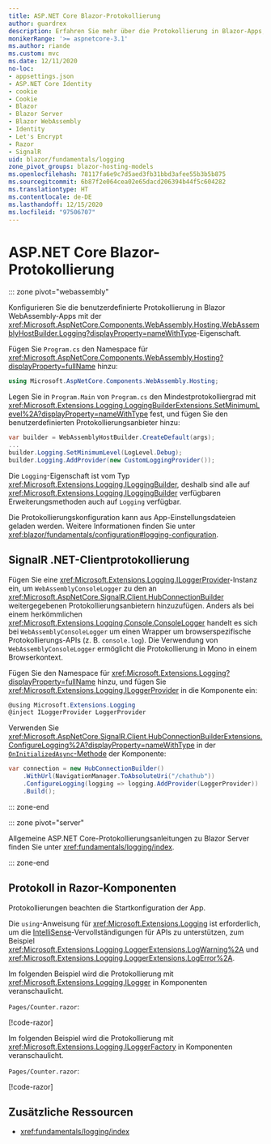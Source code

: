 ```yaml
---
title: ASP.NET Core Blazor-Protokollierung
author: guardrex
description: Erfahren Sie mehr über die Protokollierung in Blazor-Apps, einschließlich der Konfiguration auf Protokollebene und des Schreibens von Protokollmeldungen von Razor-Komponenten.
monikerRange: '>= aspnetcore-3.1'
ms.author: riande
ms.custom: mvc
ms.date: 12/11/2020
no-loc:
- appsettings.json
- ASP.NET Core Identity
- cookie
- Cookie
- Blazor
- Blazor Server
- Blazor WebAssembly
- Identity
- Let's Encrypt
- Razor
- SignalR
uid: blazor/fundamentals/logging
zone_pivot_groups: blazor-hosting-models
ms.openlocfilehash: 78117fa6e9c7d5aed3fb31bbd3afee55b3b5b875
ms.sourcegitcommit: 6b87f2e064cea02e65dacd206394b44f5c604282
ms.translationtype: HT
ms.contentlocale: de-DE
ms.lasthandoff: 12/15/2020
ms.locfileid: "97506707"
---
```

# <a name="aspnet-core-no-locblazor-logging"></a>ASP.NET Core Blazor-Protokollierung

::: zone pivot="webassembly"

Konfigurieren Sie die benutzerdefinierte Protokollierung in Blazor WebAssembly-Apps mit der <xref:Microsoft.AspNetCore.Components.WebAssembly.Hosting.WebAssemblyHostBuilder.Logging?displayProperty=nameWithType>-Eigenschaft.

Fügen Sie `Program.cs` den Namespace für <xref:Microsoft.AspNetCore.Components.WebAssembly.Hosting?displayProperty=fullName> hinzu:

```csharp
using Microsoft.AspNetCore.Components.WebAssembly.Hosting;
```

Legen Sie in `Program.Main` von `Program.cs` den Mindestprotokolliergrad mit <xref:Microsoft.Extensions.Logging.LoggingBuilderExtensions.SetMinimumLevel%2A?displayProperty=nameWithType> fest, und fügen Sie den benutzerdefinierten Protokollierungsanbieter hinzu:

```csharp
var builder = WebAssemblyHostBuilder.CreateDefault(args);
...
builder.Logging.SetMinimumLevel(LogLevel.Debug);
builder.Logging.AddProvider(new CustomLoggingProvider());
```

Die `Logging`-Eigenschaft ist vom Typ <xref:Microsoft.Extensions.Logging.ILoggingBuilder>, deshalb sind alle auf <xref:Microsoft.Extensions.Logging.ILoggingBuilder> verfügbaren Erweiterungsmethoden auch auf `Logging` verfügbar.

Die Protokollierungskonfiguration kann aus App-Einstellungsdateien geladen werden. Weitere Informationen finden Sie unter <xref:blazor/fundamentals/configuration#logging-configuration>.

## <a name="no-locsignalr-net-client-logging"></a>SignalR .NET-Clientprotokollierung

Fügen Sie eine <xref:Microsoft.Extensions.Logging.ILoggerProvider>-Instanz ein, um `WebAssemblyConsoleLogger` zu den an <xref:Microsoft.AspNetCore.SignalR.Client.HubConnectionBuilder> weitergegebenen Protokollierungsanbietern hinzuzufügen. Anders als bei einem herkömmlichen <xref:Microsoft.Extensions.Logging.Console.ConsoleLogger> handelt es sich bei `WebAssemblyConsoleLogger` um einen Wrapper um browserspezifische Protokollierungs-APIs (z. B. `console.log`). Die Verwendung von `WebAssemblyConsoleLogger` ermöglicht die Protokollierung in Mono in einem Browserkontext.

Fügen Sie den Namespace für <xref:Microsoft.Extensions.Logging?displayProperty=fullName> hinzu, und fügen Sie <xref:Microsoft.Extensions.Logging.ILoggerProvider> in die Komponente ein:

```csharp
@using Microsoft.Extensions.Logging
@inject ILoggerProvider LoggerProvider
```

Verwenden Sie <xref:Microsoft.AspNetCore.SignalR.Client.HubConnectionBuilderExtensions.ConfigureLogging%2A?displayProperty=nameWithType> in der [`OnInitializedAsync`-Methode](xref:blazor/components/lifecycle#component-initialization-methods) der Komponente:

```csharp
var connection = new HubConnectionBuilder()
    .WithUrl(NavigationManager.ToAbsoluteUri("/chathub"))
    .ConfigureLogging(logging => logging.AddProvider(LoggerProvider))
    .Build();
```

::: zone-end

::: zone pivot="server"

Allgemeine ASP.NET Core-Protokollierungsanleitungen zu Blazor Server finden Sie unter <xref:fundamentals/logging/index>.

::: zone-end

## <a name="log-in-no-locrazor-components"></a>Protokoll in Razor-Komponenten

Protokollierungen beachten die Startkonfiguration der App.

Die `using`-Anweisung für <xref:Microsoft.Extensions.Logging> ist erforderlich, um die [IntelliSense](/visualstudio/ide/using-intellisense)-Vervollständigungen für APIs zu unterstützen, zum Beispiel <xref:Microsoft.Extensions.Logging.LoggerExtensions.LogWarning%2A> und <xref:Microsoft.Extensions.Logging.LoggerExtensions.LogError%2A>.

Im folgenden Beispiel wird die Protokollierung mit <xref:Microsoft.Extensions.Logging.ILogger> in Komponenten veranschaulicht.

`Pages/Counter.razor`:

[!code-razor[](logging/samples_snapshot/Counter1.razor?highlight=3,16)]

Im folgenden Beispiel wird die Protokollierung mit <xref:Microsoft.Extensions.Logging.ILoggerFactory> in Komponenten veranschaulicht.

`Pages/Counter.razor`:

[!code-razor[](logging/samples_snapshot/Counter2.razor?highlight=3,16-17)]

## <a name="additional-resources"></a>Zusätzliche Ressourcen

* <xref:fundamentals/logging/index>
